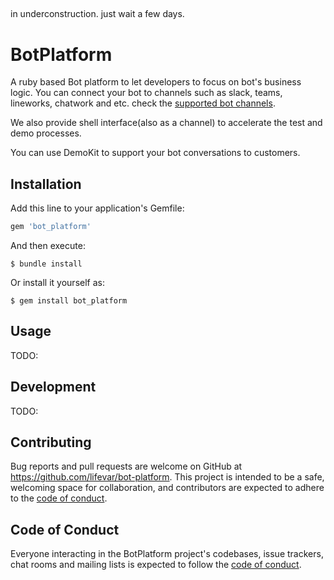 ##
in underconstruction. just wait a few days.

# BotPlatform

A ruby based Bot platform to let developers to focus on bot's business logic. You can connect your bot to channels such as slack, teams, lineworks, chatwork and etc. check the [supported bot channels](https://github.com/lifevar/bot-platform/blob/main/docs/channels.md#supported).

We also provide shell interface(also as a channel) to accelerate the test and demo processes.

You can use DemoKit to support your bot conversations to customers.


## Installation

Add this line to your application's Gemfile:

```ruby
gem 'bot_platform'
```

And then execute:

    $ bundle install

Or install it yourself as:

    $ gem install bot_platform

## Usage

TODO: 

## Development

TODO: 

## Contributing

Bug reports and pull requests are welcome on GitHub at https://github.com/lifevar/bot-platform. This project is intended to be a safe, welcoming space for collaboration, and contributors are expected to adhere to the [code of conduct](https://github.com/lifevar/bot-platform/blob/master/CODE_OF_CONDUCT.md).

## Code of Conduct

Everyone interacting in the BotPlatform project's codebases, issue trackers, chat rooms and mailing lists is expected to follow the [code of conduct](https://github.com/lifevar/bot-platform/blob/master/CODE_OF_CONDUCT.md).
